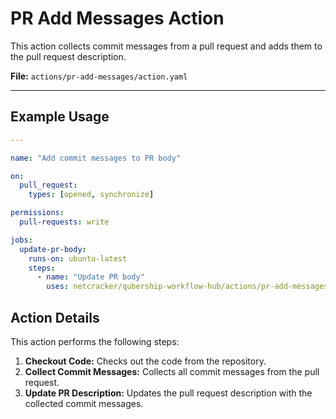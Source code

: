 
# PR Add Messages Action

This action collects commit messages from a pull request and adds them to the pull request description.

**File:** `actions/pr-add-messages/action.yaml`

---

## Example Usage

```yaml
---

name: "Add commit messages to PR body"

on:
  pull_request:
    types: [opened, synchronize]

permissions:
  pull-requests: write

jobs:
  update-pr-body:
    runs-on: ubuntu-latest
    steps:
      - name: "Update PR body"
        uses: netcracker/qubership-workflow-hub/actions/pr-add-messages@main
```

## Action Details

This action performs the following steps:

1. **Checkout Code:** Checks out the code from the repository.
2. **Collect Commit Messages:** Collects all commit messages from the pull request.
3. **Update PR Description:** Updates the pull request description with the collected commit messages.


